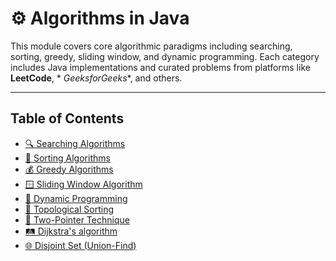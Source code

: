 # ⚙️ Algorithms in Java

This module covers core algorithmic paradigms including searching, sorting, greedy, sliding window, and dynamic
programming. Each category includes Java implementations and curated problems from platforms like **LeetCode**, *
*GeeksforGeeks**, and others.

---

## Table of Contents

- [🔍 Searching Algorithms](./Searching.md)
- [🔢 Sorting Algorithms](README-Sorting.md)
- [💰 Greedy Algorithms](README-GreedyAlgorithms.md)
- [🪟 Sliding Window Algorithm](README-SlidingWindowAlgorithms.md)
- [🧠 Dynamic Programming](README-DynamicProgramming.md)
- [🔢 Topological Sorting](README-Graph-TopologicalSorting.md)
- [📍 Two-Pointer Technique](README-TwoPointer.md)
- [🛤️ Dijkstra's algorithm](README-Graph-DijkstraAlgorithm.md)
- [🌐 Disjoint Set (Union-Find)](README-Graph-Disjoint-Set.md)